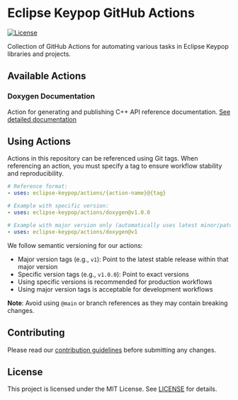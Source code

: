 # Eclipse Keypop GitHub Actions

[![License](https://img.shields.io/badge/License-EPL_2.0-blue.svg)](https://www.eclipse.org/legal/epl-2.0/)

Collection of GitHub Actions for automating various tasks in Eclipse Keypop libraries and projects.

## Available Actions

### Doxygen Documentation
Action for generating and publishing C++ API reference documentation. [See detailed documentation](docs/doxygen-action.md)

## Using Actions

Actions in this repository can be referenced using Git tags. When referencing an action, you must specify a tag to ensure workflow stability and reproducibility.

```yaml
# Reference format:
- uses: eclipse-keypop/actions/{action-name}@{tag}

# Example with specific version:
- uses: eclipse-keypop/actions/doxygen@v1.0.0

# Example with major version only (automatically uses latest minor/patch):
- uses: eclipse-keypop/actions/doxygen@v1
```

We follow semantic versioning for our actions:
- Major version tags (e.g., `v1`): Point to the latest stable release within that major version
- Specific version tags (e.g., `v1.0.0`): Point to exact versions
- Using specific versions is recommended for production workflows
- Using major version tags is acceptable for development workflows

**Note**: Avoid using `@main` or branch references as they may contain breaking changes.

## Contributing

Please read our [contribution guidelines](https://keypop.org/community/contributing/) before submitting any changes.

## License

This project is licensed under the MIT License. See [LICENSE](LICENSE) for details.